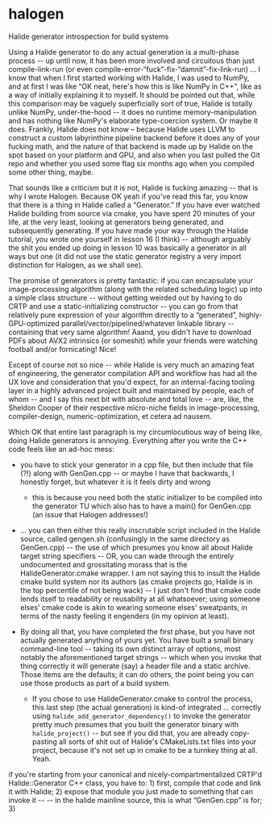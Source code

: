 # halogen
Halide generator introspection for build systems

Using a Halide generator to do any actual generation is a multi-phase
process -- up until now, it has been more involved and circuitous than just
compile-link-run (or even compile-error-“fuck”-fix-“damnit”-fix-link-run)
... I know that when I first started working with Halide, I was used to NumPy,
and at first I was like “OK neat, here's how this is like NumPy in C++”, like
as a way of initially explaining it to myself. It should be pointed out that,
while this comparison may be vaguely superficially sort of true, Halide is
totally unlike NumPy, under-the-hood -- it does no runtime memory-manipulation
and has nothing like NumPy's elaborate type-coercion system. Or maybe it does.
Frankly, Halide does not know – because Halide uses LLVM to construct a custom
labyrinthine pipeline backend before it does any of your fucking math, and
the nature of that backend is made up by Halide on the spot based on your
platform and GPU, and also when you last pulled the Git repo and whether
you used some flag six months ago when you compiled some other thing, maybe.

That sounds like a criticism but it is not, Halide is fucking amazing --
that is why I wrote Halogen. Because OK yeah if you've read this far, you
know that there is a thing in Halide called a “Generator.” If you have
ever watched Halide building from source via cmake, you have spent 20 minutes
of your life, at the very least, looking at generators being generated,
and subsequently generating. If you have made your way through the Halide
tutorial, you wrote one yourself in lesson 16 (I think) -- although arguably
the shit you ended up doing in lesson 10 was basically a generator in all
ways but one (it did not use the static generator registry a very import
distinction for Halogen, as we shall see).

The promise of generators is pretty fantastic: if you can encapsulate your
image-processing algorithm (along with the related scheduling logic) up
into a simple class structure -- without getting weirded out by having to
do CRTP and use a static-initializing constructor -- you can go from that
relatively pure expression of your algorithm directly to a “generated”,
highly-GPU-optimized parallel/vector/pipelined/whatever linkable library
-- containing that very same algorithm! Aaand, you didn't have to download
PDFs about AVX2 intrinsics (or someshit) while your friends were watching
football and/or fornicating! Nice!

Except of course not so nice -- while Halide is very much an amazing feat
of engineering, the generator compilation API and workflow has had all the UX
love and consideration that you'd expect, for an internal-facing tooling layer
in a highly advanced project built and maintained by people, each of whom --
and I say this next bit with absolute and total love -- are, like, the
Sheldon Cooper of their respective micro-niche fields in image-processing,
compiler-design, numeric-optimization, et cetera ad nausem.

Which OK that entire last paragraph is my circumlocutious way of being like,
doing Halide generators is annoying. Everything after you write the C++ code
feels like an ad-hoc mess:

- you have to stick your generator in a cpp file, but then include
    that file (?!) along with GenGen.cpp -- or maybe I have that backwards,
    I honestly forget, but whatever it is it feels dirty and wrong
        
    - this is because you need both the static initializer to be
        compiled into the generator TU which also has to have a main()
        for GenGen.cpp (an issue that Halogen addresses!)

- ... you can then either this really inscrutable script included in the
    Halide source, called gengen.sh (confusingly in the same directory
    as GenGen.cpp) -- the use of which presumes you know all about Halide
    target string specifiers -- OR, you can wade through the entirely
    undocumented and grossitating morass that is the HalideGenerator.cmake
    wrapper. I am not saying this to insult the Halide cmake build system
    nor its authors (as cmake projects go, Halide is in the top percentile
    of not being wack) -- I just don't find that cmake code lends itself
    to readability or reusability at all whatsoever; using someone elses'
    cmake code is akin to wearing someone elses' sweatpants, in terms of
    the nasty feeling it engenders (in my opinion at least).

- By doing all that, you have completed the first phase, but you have
    not actually generated anything of yours yet. You have built a small
    binary command-line tool -- taking its own distinct array of options,
    most notably the aforementioned target strings -- which when you invoke
    that thing correctly it will generate (say) a header file and a static
    archive. Those items are the defaults; it can do others, the point being
    you can use those products as part of a build system.
            
    - If you chose to use HalideGenerator.cmake to control the process,
        this last step (the actual generation) is kind-of integrated ...
        correctly using `halide_add_generator_dependency()` to invoke
        the generator pretty much presumes that you built the generator
        binary with `halide_project()` -- but see if you did that, you
        are already copy-pasting all sorts of shit out of Halide's
        CMakeLists.txt files into your project, because it's not set up
        in cmake to be a turnkey thing at all. Yeah.

if you're starting from your canonical and nicely-compartmentalized
    CRTP'd Halide::Generator<Derived> C++ class, you have to:
        1) first, compile that code and link it with Halide;
        2) expose that module you just made to something that can invoke it --
            -- in the halide mainline source, this is what “GenGen.cpp” is for;
        3) 
